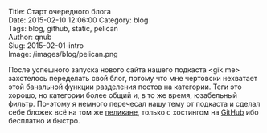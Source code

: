 Title: Старт очередного блога  
Date: 2015-02-10 12:06:00 
Category: blog  
Tags: blog, github, static, pelican  
Author: qnub  
Slug: 2015-02-01-intro  
Image: /images/blog/pelican.png

После успешного запуска нового сайта нашего подкаста <gik.me> захотелось переделать свой блог, потому что мне чертовски нехватает этой банальной функции разделения постов на категории. Теги это хорошо, но категории более общий и, в то же время, юзабельный фильтр. По-этому я немного перечесал нашу тему от подкаста и сделал себе бложек всё на том же [пеликане](http://getmelican.com), только с хостингом на [GitHub](https://help.github.com/categories/20/articles) ибо бесплатно и быстро.
